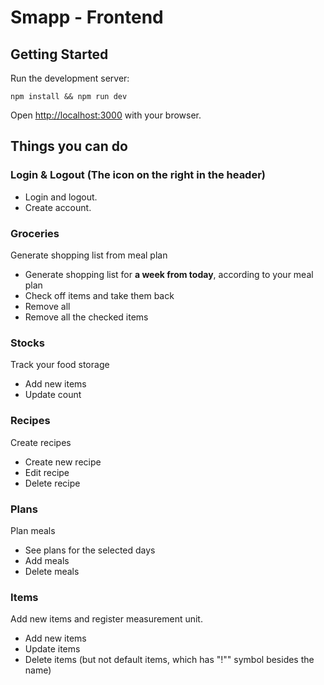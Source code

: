 # Smapp - Frontend

## Getting Started

Run the development server:

`
npm install && npm run dev
`

Open [http://localhost:3000](http://localhost:3000) with your browser.

## Things you can do

### **Login & Logout** (The icon on the right in the header)
- Login and logout.
- Create account.

### **Groceries**
Generate shopping list from meal plan
- Generate shopping list for **a week from today**, according to your meal plan
- Check off items and take them back
- Remove all
- Remove all the checked items

### **Stocks**
Track your food storage
- Add new items
- Update count

### **Recipes**
Create recipes
- Create new recipe
- Edit recipe
- Delete recipe

### **Plans**
Plan meals
- See plans for the selected days
- Add meals
- Delete meals

### **Items**
Add new items and register measurement unit.
- Add new items
- Update items
- Delete items (but not default items, which has "!"" symbol besides the name)
